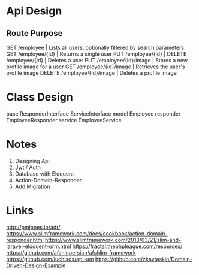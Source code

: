 Api Design
===

Route 													 	Purpose
----------------------------------------------------------------------------
GET /employee 									| Lists all users, optionally filtered by search parameters
GET /employee/{id} 							| Returns a single user
PUT /employee/{id} 							| 
DELETE /employee/{id} 					| Deletes a user
PUT /employee/{id}/image 				| Stores a new profile image for a user
GET /employee/{id}/image 				| Retrieves the user's profile image
DELETE /employee/{id}/image 		| Deletes a profile image

Class Design
===

base
	ResponderInterface
	ServiceInterface
model
	Employee
responder
	EmployeeResponder
service
	EmployeeService

Notes
===
1. Designing Api
2. Jwt / Auth
3. Database with Eloquent
4. Action-Domain-Responder
5. Add Migration

Links
===
http://pmjones.io/adr/
https://www.slimframework.com/docs/cookbook/action-domain-responder.html
https://www.slimframework.com/2013/03/21/slim-and-laravel-eloquent-orm.html
https://fractal.thephpleague.com/resources/
https://github.com/afshinpersian/afshlim_framework
https://github.com/luchisds/api-um
https://github.com/zkavtaskin/Domain-Driven-Design-Example